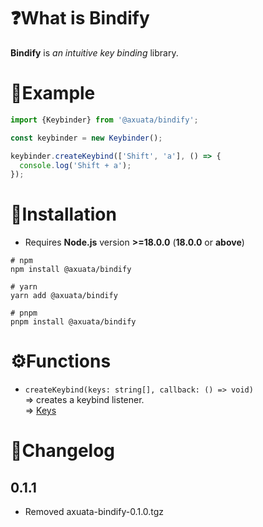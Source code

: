 # ❓What is Bindify
**Bindify** is _an intuitive key binding_ library.

# 📝Example
```typescript
import {Keybinder} from '@axuata/bindify';

const keybinder = new Keybinder();

keybinder.createKeybind(['Shift', 'a'], () => {
  console.log('Shift + a');
});
```

# 🚀Installation
- Requires **Node.js** version **>=18.0.0** (**18.0.0** or **above**)
```shell
# npm
npm install @axuata/bindify

# yarn
yarn add @axuata/bindify

# pnpm
pnpm install @axuata/bindify
```

# ⚙️Functions
- `createKeybind(keys: string[], callback: () => void)`  
=> creates a keybind listener.  
=> [Keys](https://developer.mozilla.org/en-US/docs/Web/API/UI_Events/Keyboard_event_key_values)

# 📜Changelog
## 0.1.1
- Removed axuata-bindify-0.1.0.tgz